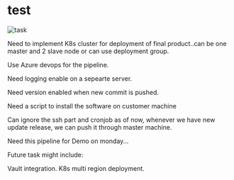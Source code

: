 # test


![task](https://user-images.githubusercontent.com/67837999/131972571-81cffbf2-07be-4f88-ada7-48e2d7ebdf33.PNG)

Need to implement K8s cluster for deployment of final product..can be one master and 2 slave node or can use deployment group.

Use Azure devops for the pipeline.

Need logging enable on a sepearte server.

Need version enabled when new commit is pushed.

Need a script to install the software on customer machine

Can ignore the ssh part and cronjob as of now, whenever we have new update release, we can push it through master machine.

Need this pipeline for Demo on monday...


Future task might include:

Vault integration.
K8s multi region deployment.








